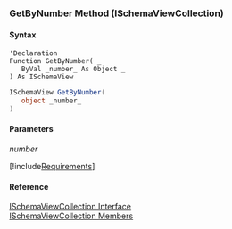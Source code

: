 ﻿### GetByNumber Method (ISchemaViewCollection)

#### Syntax

```vbnet
'Declaration
Function GetByNumber( _
   ByVal _number_ As Object _
) As ISchemaView
```

```csharp
ISchemaView GetByNumber( 
   object _number_
)
```

#### Parameters

_number_

[!include[Requirements](../partials/requirements.md)]

#### Reference

[ISchemaViewCollection Interface](fcSDK~FChoice.Foundation.Schema.ISchemaViewCollection.md)  
[ISchemaViewCollection Members](fcSDK~FChoice.Foundation.Schema.ISchemaViewCollection_members.md)
